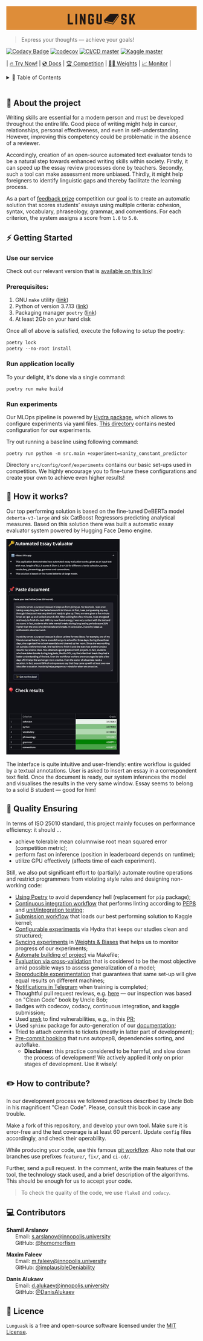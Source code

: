 <div align="center" height="130px">
  <img src="./docs/images/logo.png" alt="Logotype"/><br/>
  <p></p>
</div>

> Express your thoughts — achieve your goals!

[![Codacy Badge](https://app.codacy.com/project/badge/Grade/e900ed98717c4c61b7dff288a075c6e8)](https://www.codacy.com/gh/Vitsyn-Morgunov-and-Nikulin/automatic-essay-evaluator/dashboard?utm_source=github.com&amp;utm_medium=referral&amp;utm_content=Vitsyn-Morgunov-and-Nikulin/automatic-essay-evaluator&amp;utm_campaign=Badge_Grade)
[![codecov](https://codecov.io/gh/Vitsyn-Morgunov-and-Nikulin/automatic-essay-evaluator/branch/main/graph/badge.svg?token=Q21TAQTAZY)](https://codecov.io/gh/Vitsyn-Morgunov-and-Nikulin/automatic-essay-evaluator)
[![CI/CD master](https://github.com/Vitsyn-Morgunov-and-Nikulin/automatic-essay-evaluator/actions/workflows/ci.yaml/badge.svg)](https://github.com/Vitsyn-Morgunov-and-Nikulin/automatic-essay-evaluator/actions/workflows/ci.yaml)
[![Kaggle master](https://github.com/Vitsyn-Morgunov-and-Nikulin/automatic-essay-evaluator/actions/workflows/kaggle.yaml/badge.svg)](https://github.com/Vitsyn-Morgunov-and-Nikulin/automatic-essay-evaluator/actions/workflows/kaggle.yaml)

| [🔥 Try Now!](https://huggingface.co/spaces/Booguy/automatic-essay-evaluator) | [💿 Docs](http://vitsyn-morgunov-and-nikulin.github.io/automatic-essay-evaluator) | [🏆 Competition](https://www.kaggle.com/competitions/feedback-prize-english-language-learning) | [🏋️‍♀️ Weights](https://www.kaggle.com/datasets/alukaevdanis/weights-linguask) | [📈 Monitor](https://wandb.ai/parmezano/automated_essay_evaluator/overview) |

<details>
  <summary>  📌 Table of Contents </summary>
  <ul>
    <li><a href="#about-the-project">About the project</a></li>
    <li><a href="getting-started">Getting Started</li>
    <ul>
      <li><a href="use-our-service">Use our service</li>
      <li><a href="prerequisites">Prerequisites</li>
      <li><a href="run-locally">Run application locally</li>
      <li><a href="experiments">Run experiments</li>
    </ul>
    <li><a href="#how-it-works">How it works?</a></li>
    <li><a href="#quality-ensuring">Quality Ensuring</a></li>
    <li><a href="#how-to-contribute">How to contribute?</a></li>
    <li><a href="#contributors">Contributors</a></li>
    <li><a href="#license">License</a></li>
  </ul>
</details>

<br>

## 📝 About the project <a name="about-the-project"></a>

Writing skills are essential for a modern person and must be developed throughout the entire life. Good piece of writing might help in career, relationships, personal effectiveness, and even in self-understanding. However, improving this competency could be problematic in the absence of a reviewer.

Accordingly, creation of an open-source automated text evaluator tends to be a natural step towards enhanced writing skills within society. Firstly, it can speed up the essay review processes done by teachers. Secondly, such a tool can make assessment more unbiased. Thirdly, it might help foreigners to identify linguistic gaps and thereby facilitate the learning process.

As a part of [feedback prize](https://www.kaggle.com/competitions/feedback-prize-english-language-learning) competition our goal is to create an automatic solution that scores students’ essays using multiple criteria: cohesion, syntax, vocabulary, phraseology, grammar, and conventions. For each criterion, the system assigns a score from `1.0` to `5.0`.

## ⚡ Getting Started <a name="getting-started"></a>

### Use our service <a name="use-our-service"></a>
Check out our relevant version that is [available on this link](https://huggingface.co/spaces/Booguy/automatic-essay-evaluator)!

### Prerequisites: <a name="prerequisites"></a>
1. GNU `make` utility ([link](https://www.gnu.org/software/make/))
2. Python of version 3.7.13 ([link](https://www.python.org/downloads/release/python-3713/))
3. Packaging manager `poetry` ([link](https://python-poetry.org))
4. At least 2Gb on your hard disk

Once all of above is satisfied, execute the following to setup the poetry:
```
poetry lock
poetry --no-root install
```

### Run application locally <a name="run-locally"></a>
To your delight, it's done via a single command:
```
poetry run make build
```

### Run experiments <a name="experiments"></a>
Our MLOps pipeline is powered by [Hydra package](https://hydra.cc), which allows to configure experiments via yaml files. [This directory](src/config/conf) contains nested configuration for our experiments.

Try out running a baseline using following command:
```
poetry run python -m src.main +experiment=sanity_constant_predictor
```

Directory `src/config/conf/experiments` contains our basic set-ups used in competition. We highly encourage you to fine-tune these configurations and create your own to achieve even higher results!

## 📖 How it works? <a name="how-it-works"></a>
Our top performing solution is based on the fine-tuned DeBERTa model `deberta-v3-large` and six CatBoost Regressors predicting analytical measures. Based on this solution there was built a automatic essay evaluator system powered by Hugging Face Demo engine.

<img src="docs/images/demo.jpeg" alt="drawing" width="300"/>

The interface is quite intuitive and user-friendly: entire workflow is guided by a textual annotations. User is asked to insert an essay in a correspondent text field. Once the document is ready, our system inferences the model and visualises the results in the very same window. Essay seems to belong to a solid B student — good for him!

## 🚀 Quality Ensuring <a name="quality-ensuring"></a>
In terms of ISO 25010 standard, this project mainly focuses on performance efficiency: it should ...
- achieve tolerable mean columnwise root mean squared error (competition metric);
- perform fast on inference (position in leaderboard depends on runtime);
- utilize GPU effectively (affects time of each experiment).

Still, we also put significant effort to (partially) automate routine operations and restrict programmers from violating style rules and designing non-working code:
- [Using Poetry](.pyproject.toml) to avoid dependency hell (replacement for `pip` package);
- [Continuous integration workflow](.github/workflows/ci.yaml) that performs linting according to [PEP8](.flake8) and [unit/integration testing](tests);
- [Submission workflow](.github/workflows/kaggle.yaml) that loads our best performing solution to Kaggle kernel;
- [Configurable experiments](src/config/conf/) via Hydra that keeps our studies clean and structured;
- [Syncing experiments](src/model_finetuning/train.py) in [Weights & Biases](https://wandb.ai/site) that helps us to monitor progress of our experiments;
- [Automate building of project](Makefile) via Makefile;
- [Evaluation via cross-validation](src/cross_validate.py) that is cosidered to be the most objective amid possible ways to assess generalization of a model;
- [Reproducible experimentation](src/utils.py) that guarantees that same set-up will give equal results on different machines;
- [Notifications in Telegram](src/utils.py) when training is completed;
- Thoughtful pull request reviews, e.g. [here](https://github.com/Vitsyn-Morgunov-and-Nikulin/automatic-essay-evaluator/pull/4) — our inspection was based on "Clean Code" book by Uncle Bob;
- Badges with codecov, codacy, continuous integration, and kaggle submission;
- Used [snyk](https://snyk.io) to find vulnerabilities, e.g., in this [PR](https://github.com/Vitsyn-Morgunov-and-Nikulin/automatic-essay-evaluator/pull/21);
- Used `sphinx` package for auto-generation of our [documentation](http://vitsyn-morgunov-and-nikulin.github.io/automatic-essay-evaluator);
- Tried to attach commits to tickets (mostly in latter part of development);
- [Pre-commit hooking](.pre-commit-config.yaml) that runs autopep8, dependencies sorting, and autoflake.
  - **Disclaimer:** this practice considered to be harmful, and slow down the process of development! We actively applied it only on prior stages of development. Use it wisely!

## ✏️ How to contribute? <a name="how-to-contribute"></a>
In our development process we followed practices described by Uncle Bob in his magnificent "Clean Code". Please, consult this book in case any trouble.

Make a fork of this repository, and develop your own tool. Make sure it is error-free and the test coverage is at least 60 percent. Update `config` files accordingly, and check their operability.

While producing your code, use this famous [git workflow](https://nvie.com/posts/a-successful-git-branching-model/). Also note that our branches use prefixes `feature/`, `fix/`, and `ci-cd/`.

Further, send a pull request. In the comment, write the main features of the tool, the technology stack used, and a brief description of the algorithms. This should be enough for us to accept your code.

> To check the quality of the code, we use `flake8` and `codacy`.

## 💻 Contributors <a name="contributors"></a>
**Shamil Arslanov** <br>
&nbsp;&nbsp;&nbsp;&nbsp;&nbsp; Email: <a>s.arslanov@innopolis.university</a> <br>
&nbsp;&nbsp;&nbsp;&nbsp;&nbsp; GitHub: <a href="https://github.com/homomorfism">@homomorfism</a> <br>

**Maxim Faleev** <br>
&nbsp;&nbsp;&nbsp;&nbsp;&nbsp; Email: <a>m.faleev@innopolis.university</a> <br>
&nbsp;&nbsp;&nbsp;&nbsp;&nbsp; GitHub: <a href="https://github.com/implausibleDeniability">@implausibleDeniability</a> <br>

**Danis Alukaev** <br>
&nbsp;&nbsp;&nbsp;&nbsp;&nbsp; Email: <a>d.alukaev@innopolis.university</a> <br>
&nbsp;&nbsp;&nbsp;&nbsp;&nbsp; GitHub: <a href="https://github.com/DanisAlukaev">@DanisAlukaev</a> <br>

## 📃 Licence <a name="license"></a>
`Lunguask` is a free and open-source software licensed under the [MIT License](LICENSE).
